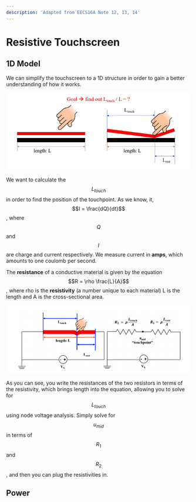 ```yaml
---
description: 'Adapted from EECS16A Note 12, 13, 14'
---
```


# Resistive Touchscreen

## 1D Model

We can simplify the touchscreen to a 1D structure in order to gain a better understanding of how it works. 

![Credit: EECS16A Note 12](../.gitbook/assets/screen-shot-2020-10-13-at-6.35.47-pm.png)

We want to calculate the $$L_{touch}$$ in order to find the position of the touchpoint. As we know, it, $$I = \frac{dQ}{dt}$$ , where $$Q$$ and $$I$$ are charge and current respectively. We measure current in **amps**, which amounts to one coulomb per second.

The **resistance** of a conductive material is given by the equation $$R = \rho \frac{L}{A}$$ , where rho is the **resistivity** \(a number unique to each material\) L is the length and A is the cross-sectional area.

![Credit: EECS16A Note 12](../.gitbook/assets/screen-shot-2020-10-13-at-7.01.15-pm.png)

As you can see, you write the resistances of the two resistors in terms of the resistivity, which brings length into the equation, allowing you to solve for $$L_{touch}$$ using node voltage analysis. Simply solve for $$u_{mid}$$ in terms of $$R_1$$ and $$R_2$$, and then you can plug the resistivities in.

## Power





